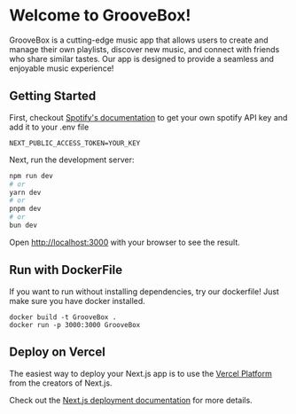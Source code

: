 # Welcome to GrooveBox!

GrooveBox is a cutting-edge music app that allows users to create and manage their own playlists, discover new music, and connect with friends who share similar tastes. Our app is designed to provide a seamless and enjoyable music experience!

## Getting Started

First, checkout [Spotify's documentation](https://developer.spotify.com/documentation/web-playback-sdk/tutorials/getting-started) to get your own spotify API key and add it to your .env file
```
NEXT_PUBLIC_ACCESS_TOKEN=YOUR_KEY
```


Next, run the development server:

```bash
npm run dev
# or
yarn dev
# or
pnpm dev
# or
bun dev
```

Open [http://localhost:3000](http://localhost:3000) with your browser to see the result.

## Run with DockerFile

If you want to run without installing dependencies, try our dockerfile! Just make sure you have docker installed.
```
docker build -t GrooveBox .
docker run -p 3000:3000 GrooveBox
```

## Deploy on Vercel

The easiest way to deploy your Next.js app is to use the [Vercel Platform](https://vercel.com/new?utm_medium=default-template&filter=next.js&utm_source=create-next-app&utm_campaign=create-next-app-readme) from the creators of Next.js.

Check out the [Next.js deployment documentation](https://nextjs.org/docs/app/building-your-application/deploying) for more details.


